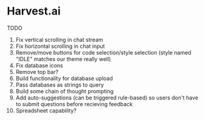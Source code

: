 # Harvest.ai
TODO
1. Fix vertical scrolling in chat stream
2. Fix horizontal scrolling in chat input
3. Remove/move buttons for code selection/style selection (style named "IDLE" matches our theme really well)
4. Fix database icons
5. Remove top bar?
6. Build functionality for database upload
7. Pass databases as strings to query
8. Build some chain of thought prompting
9. Add auto-suggestions (can be triggered rule-based) so users don't have to submit questions before recieving feedback
10. Spreadsheet capability?



